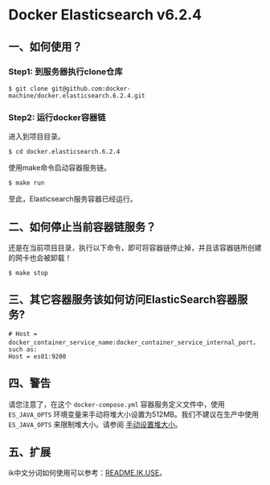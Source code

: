 # Docker Elasticsearch v6.2.4

## 一、如何使用？

### Step1: 到服务器执行clone仓库

```shell
$ git clone git@github.com:docker-machine/docker.elasticsearch.6.2.4.git
```

### Step2: 运行docker容器链

进入到项目目录。

```shell script
$ cd docker.elasticsearch.6.2.4
```

使用make命令启动容器服务链。

```shell
$ make run
```

至此，Elasticsearch服务容器已经运行。

## 二、如何停止当前容器链服务？

还是在当前项目目录，执行以下命令，即可将容器链停止掉，并且该容器链所创建的网卡也会被卸载！

```shell
$ make stop
```

## 三、其它容器服务该如何访问ElasticSearch容器服务?

```.env
# Host = docker_container_service_name:docker_container_service_internal_port，such as: 
Host = es01:9200
```

## 四、警告

请您注意了，在这个 `docker-compose.yml` 容器服务定义文件中，使用 `ES_JAVA_OPTS` 环境变量来手动将堆大小设置为512MB。我们不建议在生产中使用 `ES_JAVA_OPTS` 来限制堆大小。请参阅 [手动设置堆大小](https://www.elastic.co/guide/en/elasticsearch/reference/current/docker.html#docker-set-heap-size)。

## 五、扩展

ik中文分词如何使用可以参考：[README.IK.USE](README.IK.USE.md)。